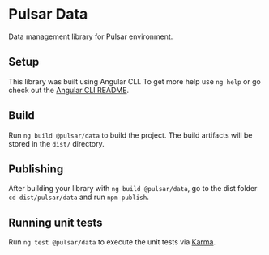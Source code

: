 # Pulsar Data

Data management library for Pulsar environment.

## Setup

This library was built using Angular CLI. To get more help use `ng help` or go check out the [Angular CLI README](https://github.com/angular/angular-cli/blob/master/README.md).

## Build

Run `ng build @pulsar/data` to build the project. The build artifacts will be stored in the `dist/` directory.

## Publishing

After building your library with `ng build @pulsar/data`, go to the dist folder `cd dist/pulsar/data` and run `npm publish`.

## Running unit tests

Run `ng test @pulsar/data` to execute the unit tests via [Karma](https://karma-runner.github.io).

